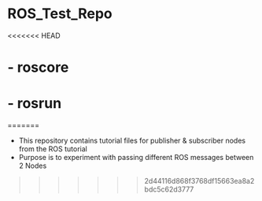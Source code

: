 # ROS_Test_Repo

<<<<<<< HEAD
# - roscore
# - rosrun
=======
- This repository contains tutorial files for publisher & subscriber nodes from the ROS tutorial
- Purpose is to experiment with passing different ROS messages between 2 Nodes
>>>>>>> 2d44116d868f3768df15663ea8a2bdc5c62d3777
